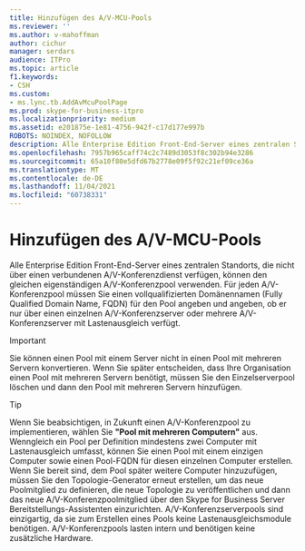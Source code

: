 ```yaml
---
title: Hinzufügen des A/V-MCU-Pools
ms.reviewer: ''
ms.author: v-mahoffman
author: cichur
manager: serdars
audience: ITPro
ms.topic: article
f1.keywords:
- CSH
ms.custom:
- ms.lync.tb.AddAvMcuPoolPage
ms.prod: skype-for-business-itpro
ms.localizationpriority: medium
ms.assetid: e201875e-1e81-4756-942f-c17d177e997b
ROBOTS: NOINDEX, NOFOLLOW
description: Alle Enterprise Edition Front-End-Server eines zentralen Standorts, die nicht über einen verbundenen A/V-Konferenzdienst verfügen, können den gleichen eigenständigen A/V-Konferenzpool verwenden. Für jeden A/V-Konferenzpool müssen Sie einen vollqualifizierten Domänennamen (Fully Qualified Domain Name, FQDN) für den Pool angeben und angeben, ob er nur über einen einzelnen A/V-Konferenzserver oder mehrere A/V-Konferenzserver mit Lastenausgleich verfügt.
ms.openlocfilehash: 7957b965caff74c2c7489d3053f8c302b94e3286
ms.sourcegitcommit: 65a10f80e5dfd67b2778e09f5f92c21ef09ce36a
ms.translationtype: MT
ms.contentlocale: de-DE
ms.lasthandoff: 11/04/2021
ms.locfileid: "60738331"
---
```

# <a name="add-av-mcu-pool"></a>Hinzufügen des A/V-MCU-Pools
 
Alle Enterprise Edition Front-End-Server eines zentralen Standorts, die nicht über einen verbundenen A/V-Konferenzdienst verfügen, können den gleichen eigenständigen A/V-Konferenzpool verwenden. Für jeden A/V-Konferenzpool müssen Sie einen vollqualifizierten Domänennamen (Fully Qualified Domain Name, FQDN) für den Pool angeben und angeben, ob er nur über einen einzelnen A/V-Konferenzserver oder mehrere A/V-Konferenzserver mit Lastenausgleich verfügt.
  
> [!IMPORTANT]
> Sie können einen Pool mit einem Server nicht in einen Pool mit mehreren Servern konvertieren. Wenn Sie später entscheiden, dass Ihre Organisation einen Pool mit mehreren Servern benötigt, müssen Sie den Einzelserverpool löschen und dann den Pool mit mehreren Servern hinzufügen. 
  
> [!TIP]
> Wenn Sie beabsichtigen, in Zukunft einen A/V-Konferenzpool zu implementieren, wählen Sie **"Pool mit mehreren Computern"** aus. Wenngleich ein Pool per Definition mindestens zwei Computer mit Lastenausgleich umfasst, können Sie einen Pool mit einem einzigen Computer sowie einen Pool-FQDN für diesen einzelnen Computer erstellen. Wenn Sie bereit sind, dem Pool später weitere Computer hinzuzufügen, müssen Sie den Topologie-Generator erneut erstellen, um das neue Poolmitglied zu definieren, die neue Topologie zu veröffentlichen und dann das neue A/V-Konferenzpoolmitglied über den Skype for Business Server Bereitstellungs-Assistenten einzurichten. A/V-Konferenzserverpools sind einzigartig, da sie zum Erstellen eines Pools keine Lastenausgleichsmodule benötigen. A/V-Konferenzpools lasten intern und benötigen keine zusätzliche Hardware. 
  


